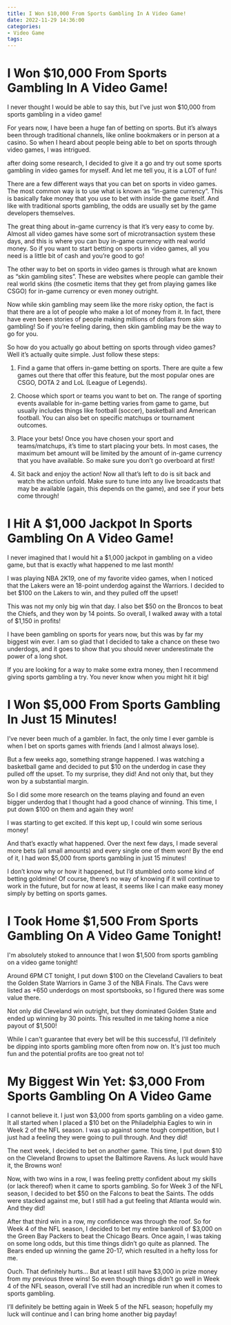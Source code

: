 ```yaml
---
title: I Won $10,000 From Sports Gambling In A Video Game!
date: 2022-11-29 14:36:00
categories:
- Video Game
tags:
---
```



#  I Won $10,000 From Sports Gambling In A Video Game!

I never thought I would be able to say this, but I’ve just won $10,000 from sports gambling in a video game!

For years now, I have been a huge fan of betting on sports. But it’s always been through traditional channels, like online bookmakers or in person at a casino. So when I heard about people being able to bet on sports through video games, I was intrigued.

after doing some research, I decided to give it a go and try out some sports gambling in video games for myself. And let me tell you, it is a LOT of fun!

There are a few different ways that you can bet on sports in video games. The most common way is to use what is known as “in-game currency”. This is basically fake money that you use to bet with inside the game itself. And like with traditional sports gambling, the odds are usually set by the game developers themselves.

The great thing about in-game currency is that it’s very easy to come by. Almost all video games have some sort of microtransaction system these days, and this is where you can buy in-game currency with real world money. So if you want to start betting on sports in video games, all you need is a little bit of cash and you’re good to go!

The other way to bet on sports in video games is through what are known as “skin gambling sites”. These are websites where people can gamble their real world skins (the cosmetic items that they get from playing games like CSGO) for in-game currency or even money outright.

Now while skin gambling may seem like the more risky option, the fact is that there are a lot of people who make a lot of money from it. In fact, there have even been stories of people making millions of dollars from skin gambling! So if you’re feeling daring, then skin gambling may be the way to go for you.

So how do you actually go about betting on sports through video games? Well it’s actually quite simple. Just follow these steps:

1) Find a game that offers in-game betting on sports. There are quite a few games out there that offer this feature, but the most popular ones are CSGO, DOTA 2 and LoL (League of Legends).

2) Choose which sport or teams you want to bet on. The range of sporting events available for in-game betting varies from game to game, but usually includes things like football (soccer), basketball and American football. You can also bet on specific matchups or tournament outcomes.

3) Place your bets! Once you have chosen your sport and teams/matchups, it’s time to start placing your bets. In most cases, the maximum bet amount will be limited by the amount of in-game currency that you have available. So make sure you don’t go overboard at first!

4) Sit back and enjoy the action! Now all that’s left to do is sit back and watch the action unfold. Make sure to tune into any live broadcasts that may be available (again, this depends on the game), and see if your bets come through!









#  I Hit A $1,000 Jackpot In Sports Gambling On A Video Game!

I never imagined that I would hit a $1,000 jackpot in gambling on a video game, but that is exactly what happened to me last month!

I was playing NBA 2K19, one of my favorite video games, when I noticed that the Lakers were an 18-point underdog against the Warriors. I decided to bet $100 on the Lakers to win, and they pulled off the upset!

This was not my only big win that day. I also bet $50 on the Broncos to beat the Chiefs, and they won by 14 points. So overall, I walked away with a total of $1,150 in profits!

I have been gambling on sports for years now, but this was by far my biggest win ever. I am so glad that I decided to take a chance on these two underdogs, and it goes to show that you should never underestimate the power of a long shot.

If you are looking for a way to make some extra money, then I recommend giving sports gambling a try. You never know when you might hit it big!

#  I Won $5,000 From Sports Gambling In Just 15 Minutes!

I’ve never been much of a gambler. In fact, the only time I ever gamble is when I bet on sports games with friends (and I almost always lose).

But a few weeks ago, something strange happened. I was watching a basketball game and decided to put $10 on the underdog in case they pulled off the upset. To my surprise, they did! And not only that, but they won by a substantial margin.

So I did some more research on the teams playing and found an even bigger underdog that I thought had a good chance of winning. This time, I put down $100 on them and again they won!

I was starting to get excited. If this kept up, I could win some serious money!

And that’s exactly what happened. Over the next few days, I made several more bets (all small amounts) and every single one of them won! By the end of it, I had won $5,000 from sports gambling in just 15 minutes!

I don’t know why or how it happened, but I’d stumbled onto some kind of betting goldmine! Of course, there’s no way of knowing if it will continue to work in the future, but for now at least, it seems like I can make easy money simply by betting on sports games.

#  I Took Home $1,500 From Sports Gambling On A Video Game Tonight!

I'm absolutely stoked to announce that I won $1,500 from sports gambling on a video game tonight!

Around 6PM CT tonight, I put down $100 on the Cleveland Cavaliers to beat the Golden State Warriors in Game 3 of the NBA Finals. The Cavs were listed as +650 underdogs on most sportsbooks, so I figured there was some value there.

Not only did Cleveland win outright, but they dominated Golden State and ended up winning by 30 points. This resulted in me taking home a nice payout of $1,500!

While I can't guarantee that every bet will be this successful, I'll definitely be dipping into sports gambling more often from now on. It's just too much fun and the potential profits are too great not to!

#  My Biggest Win Yet: $3,000 From Sports Gambling On A Video Game

I cannot believe it. I just won $3,000 from sports gambling on a video game. It all started when I placed a $10 bet on the Philadelphia Eagles to win in Week 2 of the NFL season. I was up against some tough competition, but I just had a feeling they were going to pull through. And they did!

The next week, I decided to bet on another game. This time, I put down $10 on the Cleveland Browns to upset the Baltimore Ravens. As luck would have it, the Browns won!

Now, with two wins in a row, I was feeling pretty confident about my skills (or lack thereof) when it came to sports gambling. So for Week 3 of the NFL season, I decided to bet $50 on the Falcons to beat the Saints. The odds were stacked against me, but I still had a gut feeling that Atlanta would win. And they did!

After that third win in a row, my confidence was through the roof. So for Week 4 of the NFL season, I decided to bet my entire bankroll of $3,000 on the Green Bay Packers to beat the Chicago Bears. Once again, I was taking on some long odds, but this time things didn’t go quite as planned. The Bears ended up winning the game 20-17, which resulted in a hefty loss for me.

 Ouch. That definitely hurts… But at least I still have $3,000 in prize money from my previous three wins! So even though things didn’t go well in Week 4 of the NFL season, overall I’ve still had an incredible run when it comes to sports gambling.

I’ll definitely be betting again in Week 5 of the NFL season; hopefully my luck will continue and I can bring home another big payday!